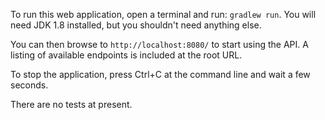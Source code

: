 To run this web application, open a terminal and run: `gradlew run`. You will need JDK 1.8 installed, but you shouldn't need anything else.

You can then browse to `http://localhost:8080/` to start using the API. A listing of available endpoints is included at the root URL.

To stop the application, press Ctrl+C at the command line and wait a few seconds.

There are no tests at present.
